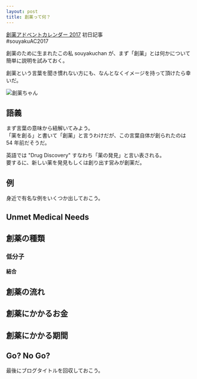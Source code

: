 ```yaml
---
layout: post
title: 創薬って何？
---
```


[創薬アドベントカレンダー 2017](https://adventar.org/calendars/2412) 初日記事  
#souyakuAC2017  
  
創薬のために生まれたこの私 souyakuchan が、まず「創薬」とは何かについて  
簡単に説明を試みておく。
  
創薬という言葉を聞き慣れない方にも、なんとなくイメージを持って頂けたら幸いだ。  
  
![創薬ちゃん](https://user-images.githubusercontent.com/33997698/33386933-73d70f7c-d56f-11e7-84d5-3464b6819b1b.png)  

## 語義
まず言葉の意味から紐解いてみよう。  
「薬を創る」と書いて「創薬」と言うわけだが、この言葉自体が創られたのは  
54 年前だそうだ。  

<quote>

英語では "Drug Discovery" すなわち「薬の発見」と言い表される。  
要するに、新しい薬を発見もしくは創り出す営みが創薬だ。  


## 例
身近で有名な例をいくつか出しておこう。  


## Unmet Medical Needs


## 創薬の種類

### 低分子
#### 結合

## 創薬の流れ


## 創薬にかかるお金

## 創薬にかかる期間

## Go? No Go?
最後にブログタイトルを回収しておこう。  

